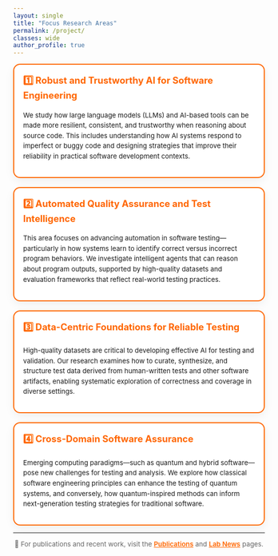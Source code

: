 ```yaml
---
layout: single
title: "Focus Research Areas"
permalink: /project/
classes: wide
author_profile: true
---
```


<style>
  .research-grid {
    display: grid;
    grid-template-columns: repeat(12, 1fr);
    gap: 18px;
  }
  @media (max-width:1024px){ .research-grid{ grid-template-columns: repeat(6,1fr);} }
  @media (max-width:640px){ .research-grid{ grid-template-columns: repeat(2,1fr);} }

  .research-card {
    grid-column: span 6;
    background: #fff;
    border: 2px solid #ff6600;
    border-radius: 14px;
    padding: 18px;
    box-shadow: 0 6px 18px rgba(0,0,0,0.06);
  }
  .research-card h3 {
    margin-top: 0;
    color: #ff6600;
    font-size: 1.15rem;
  }
  .research-card p {
    margin-top: 8px;
    font-size: 0.95em;
    line-height: 1.55;
  }
</style>


<div class="research-grid">

  <section class="research-card">
    <h3>1️⃣ Robust and Trustworthy AI for Software Engineering</h3>
    <p>
      We study how large language models (LLMs) and AI-based tools can be made more resilient, consistent, 
      and trustworthy when reasoning about source code. 
      This includes understanding how AI systems respond to imperfect or buggy code and designing strategies 
      that improve their reliability in practical software development contexts.
    </p>
  </section>

  <section class="research-card">
    <h3>2️⃣ Automated Quality Assurance and Test Intelligence</h3>
    <p>
      This area focuses on advancing automation in software testing—particularly in how systems learn to identify 
      correct versus incorrect program behaviors. 
      We investigate intelligent agents that can reason about program outputs, 
      supported by high-quality datasets and evaluation frameworks that reflect real-world testing practices.
    </p>
  </section>

  <section class="research-card">
    <h3>3️⃣ Data-Centric Foundations for Reliable Testing</h3>
    <p>
      High-quality datasets are critical to developing effective AI for testing and validation. 
      Our research examines how to curate, synthesize, and structure test data derived from human-written tests 
      and other software artifacts, enabling systematic exploration of correctness and coverage in diverse settings.
    </p>
  </section>

  <section class="research-card">
    <h3>4️⃣ Cross-Domain Software Assurance</h3>
    <p>
      Emerging computing paradigms—such as quantum and hybrid software—pose new challenges for testing and analysis. 
      We explore how classical software engineering principles can enhance the testing of quantum systems, 
      and conversely, how quantum-inspired methods can inform next-generation testing strategies for traditional software.
    </p>
  </section>

</div>

---

<p style="text-align:center; font-size:0.95em; color:#666;">
  🧠 For publications and recent work, visit the 
  <a href="/publications/" style="color:#ff6600; font-weight:600;">Publications</a> and 
  <a href="/news/" style="color:#ff6600; font-weight:600;">Lab News</a> pages.
</p>
